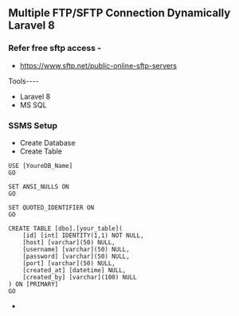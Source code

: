 
## Multiple FTP/SFTP Connection Dynamically Laravel 8
### Refer free sftp access -
* https://www.sftp.net/public-online-sftp-servers

Tools----
- Laravel 8
- MS SQL
### SSMS Setup

* Create Database
* Create Table
```
USE [YoureDB_Name]
GO

SET ANSI_NULLS ON
GO

SET QUOTED_IDENTIFIER ON
GO

CREATE TABLE [dbo].[your_table](
	[id] [int] IDENTITY(1,1) NOT NULL,
	[host] [varchar](50) NULL,
	[username] [varchar](50) NULL,
	[password] [varchar](50) NULL,
	[port] [varchar](50) NULL,
	[created_at] [datetime] NULL,
	[created_by] [varchar](100) NULL
) ON [PRIMARY]
GO
```
- 
